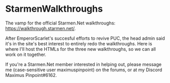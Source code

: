 # StarmenWalkthroughs
The vamp for the official Starmen.Net walkthroughs: https://walkthrough.starmen.net/.

After EmperorScarlet's succesful efforts to revive PUC, the head admin said it's in the site's best interest to entirely redo the walkthroughs. Here is where I'll host the HTMLs for the three new walkthroughs, so we can all work on it together.

If you're a Starmen.Net member interested in helping out, please message me (case-sensitive user maximuspinpoint) on the forums, or at my Discord Maximus Pinpoint#6162.
